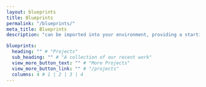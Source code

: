 ```yaml
---
layout: blueprints
title: Blueprints
permalink: "/blueprints/"
meta_title: Blueprints
description: "can be imported into your environment, providing a starting point for configuring your own solutions."

blueprints:
  heading: "" # "Projects"
  sub_heading: "" # "A collection of our recent work"
  view_more_button_text: "" # "More Projects"
  view_more_button_link: "" # "/projects"
  columns: 4 # 1 | 2 | 3 | 4
---
```

